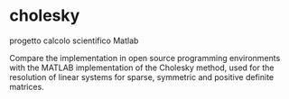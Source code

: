 # cholesky
progetto calcolo scientifico Matlab

Compare the implementation in open source programming environments with the MATLAB implementation 
of the Cholesky method, used for the resolution of linear systems for sparse, 
symmetric and positive definite matrices.

